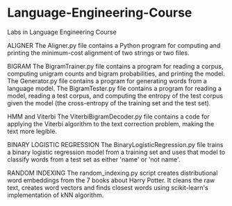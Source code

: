 # Language-Engineering-Course
Labs in Language Engineering Course

ALIGNER
The Aligner.py file contains a Python program for computing and printing the minimum-cost alignment of two strings or two files.

BIGRAM
The BigramTrainer.py file contains a program for reading a corpus, computing unigram counts and bigram probabilities, and printing the model. The Generator.py file contains a program for generating words from a language model. The BigramTester.py file contains a program for reading a model, reading a test corpus, and computing the entropy of the test corpus given the model (the cross-entropy of the training set and the test set).

HMM and Viterbi
The ViterbiBigramDecoder.py file contains a code for applying the Viterbi algorithm to the text correction problem, making the text more legible.

BINARY LOGISTIC REGRESSION
The BinaryLogisticRegression.py file trains a binary logistic regression model from a training set and uses that model to classify words from a test set as either 'name' or 'not name'.

RANDOM INDEXING
The random_indexing.py script creates distributional word embeddings from the 7 books about Harry Potter. It cleans the raw text, creates word vectors and finds closest words using scikit-learn's implementation of kNN algorithm.
